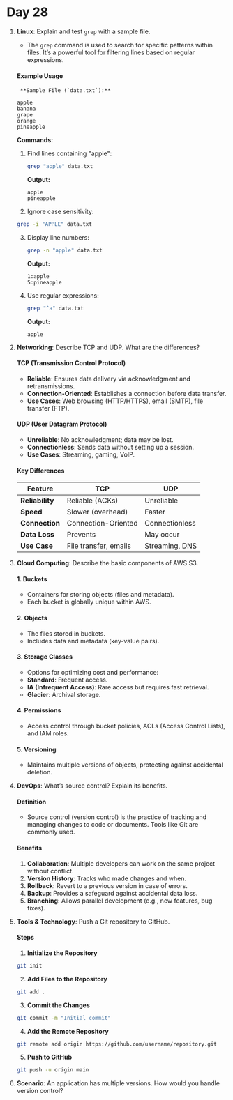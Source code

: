 # Day 28


1. **Linux**: Explain and test `grep` with a sample file.
    * The `grep` command is used to search for specific patterns within files. It’s a powerful tool for filtering lines based on regular expressions.

   #### **Example Usage**
        **Sample File (`data.txt`):**
      ```
      apple
      banana
      grape
      orange
      pineapple
      ```

      **Commands:**
   1. Find lines containing "apple":
      ```bash
      grep "apple" data.txt
      ```
      **Output:**
      ```
      apple
      pineapple
      ```
   
    2. Ignore case sensitivity:
      ```bash
      grep -i "APPLE" data.txt
      ```

   3. Display line numbers:
      ```bash
      grep -n "apple" data.txt
      ```
      **Output:**
      ```
      1:apple
      5:pineapple
      ```

   4. Use regular expressions:
      ```bash
      grep "^a" data.txt
      ```
      **Output:**
      ```
      apple
      ```


2. **Networking**: Describe TCP and UDP. What are the differences?
   #### **TCP (Transmission Control Protocol)**
    - **Reliable**: Ensures data delivery via acknowledgment and retransmissions.
    - **Connection-Oriented**: Establishes a connection before data transfer.
    - **Use Cases**: Web browsing (HTTP/HTTPS), email (SMTP), file transfer (FTP).

   #### **UDP (User Datagram Protocol)**
    - **Unreliable**: No acknowledgment; data may be lost.
    - **Connectionless**: Sends data without setting up a session.
    - **Use Cases**: Streaming, gaming, VoIP.

   #### **Key Differences**
   | Feature            | TCP                     | UDP               |
   |--------------------|-------------------------|-------------------|
   | **Reliability**    | Reliable (ACKs)         | Unreliable        |
   | **Speed**          | Slower (overhead)       | Faster            |
   | **Connection**     | Connection-Oriented     | Connectionless    |
   | **Data Loss**      | Prevents                | May occur         |
   | **Use Case**       | File transfer, emails   | Streaming, DNS    |


3. **Cloud Computing**: Describe the basic components of AWS S3.
   #### **1. Buckets**
   - Containers for storing objects (files and metadata).
   - Each bucket is globally unique within AWS.

   #### **2. Objects**
   - The files stored in buckets.
   - Includes data and metadata (key-value pairs).

   #### **3. Storage Classes**
   - Options for optimizing cost and performance:
    - **Standard**: Frequent access.
    - **IA (Infrequent Access)**: Rare access but requires fast retrieval.
    - **Glacier**: Archival storage.

   #### **4. Permissions**
   - Access control through bucket policies, ACLs (Access Control Lists), and IAM roles.

   #### **5. Versioning**
   - Maintains multiple versions of objects, protecting against accidental deletion.


4. **DevOps**: What’s source control? Explain its benefits.
   #### **Definition**
    - Source control (version control) is the practice of tracking and managing changes to code or documents. Tools like Git are commonly used.

   #### **Benefits**
    1. **Collaboration**: Multiple developers can work on the same project without conflict.
    2. **Version History**: Tracks who made changes and when.
    3. **Rollback**: Revert to a previous version in case of errors.
    4. **Backup**: Provides a safeguard against accidental data loss.
    5. **Branching**: Allows parallel development (e.g., new features, bug fixes).


5. **Tools & Technology**: Push a Git repository to GitHub.
   #### **Steps**
    1. **Initialize the Repository**
      ```bash
      git init
      ```
    2. **Add Files to the Repository**
      ```bash
      git add .
      ```
    3. **Commit the Changes**
      ```bash
      git commit -m "Initial commit"
      ```
    4. **Add the Remote Repository**
      ```bash
      git remote add origin https://github.com/username/repository.git
      ```
    5. **Push to GitHub**
      ```bash
      git push -u origin main
      ```
  

6. **Scenario**: An application has multiple versions. How would you handle version control?
